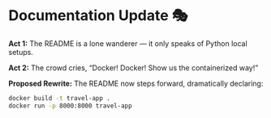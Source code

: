 # Documentation Update 🎭

**Act 1:**
The README is a lone wanderer — it only speaks of Python local setups.  

**Act 2:**
The crowd cries, “Docker! Docker! Show us the containerized way!”  

**Proposed Rewrite:**
The README now steps forward, dramatically declaring:  
```bash
docker build -t travel-app .
docker run -p 8000:8000 travel-app
